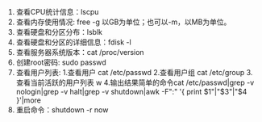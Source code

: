 1. 查看CPU统计信息：lscpu
2. 查看内存使用情况: free -g 以GB为单位；也可以-m，以MB为单位。
3. 查看硬盘和分区分布：lsblk
4. 查看硬盘和分区的详细信息：fdisk -l
5. 查看服务器系统版本：cat /proc/version
6. 创建root密码: sudo passwd
7. 查看用户列表: 1.查看用户 cat /etc/passwd  2.查看用户组 cat /etc/group  3.查看当前活跃的用户列表 w 4.输出结果简单的命令cat /etc/passwd|grep -v nologin|grep -v halt|grep -v shutdown|awk -F":" '{ print $1"|"$3"|"$4 }'|more
8. 重启命令：shutdown -r now